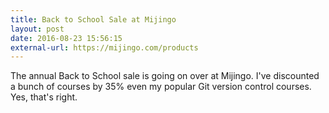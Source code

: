 ```yaml
---
title: Back to School Sale at Mijingo
layout: post
date: 2016-08-23 15:56:15
external-url: https://mijingo.com/products
---
```


The annual Back to School sale is going on over at Mijingo. I've discounted a bunch of courses by 35% even my popular Git version control courses. Yes, that's right.